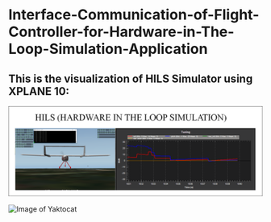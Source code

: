 # Interface-Communication-of-Flight-Controller-for-Hardware-in-The-Loop-Simulation-Application

## This is the visualization of HILS Simulator using XPLANE 10:

![Image of Yaktocat](https://github.com/aguspray001/Interface-Communication-of-Flight-Controller-for-Hardware-in-The-Loop-Simulation-Application/blob/master/HILS.png)

![Image of Yaktocat](https://github.com/aguspray001/Interface-Communication-of-Flight-Controller-for-Hardware-in-The-Loop-Simulation-Application/blob/master/Control%20PID.gif)
